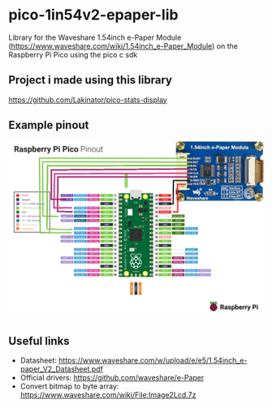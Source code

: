 # pico-1in54v2-epaper-lib
Library for the Waveshare 1.54inch e-Paper Module (https://www.waveshare.com/wiki/1.54inch_e-Paper_Module) on the Raspberry Pi Pico using the pico c sdk

## Project i made using this library
https://github.com/Lakinator/pico-stats-display

## Example pinout
![pinout_img](https://raw.githubusercontent.com/Lakinator/pico-1in54v2-epaper-lib/main/pinout.png "Pinout")

## Useful links
- Datasheet: https://www.waveshare.com/w/upload/e/e5/1.54inch_e-paper_V2_Datasheet.pdf
- Official drivers: https://github.com/waveshare/e-Paper
- Convert bitmap to byte array: https://www.waveshare.com/wiki/File:Image2Lcd.7z
